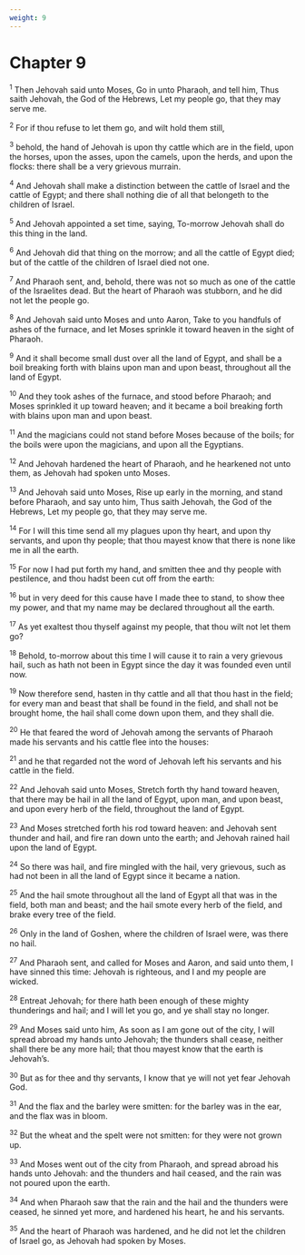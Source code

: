 ```yaml
---
weight: 9
---
```


# Chapter 9

<sup>1</sup> Then Jehovah said unto Moses, Go in unto Pharaoh, and tell him, Thus saith Jehovah, the God of the Hebrews, Let my people go, that they may serve me. 

<sup>2</sup> For if thou refuse to let them go, and wilt hold them still, 

<sup>3</sup> behold, the hand of Jehovah is upon thy cattle which are in the field, upon the horses, upon the asses, upon the camels, upon the herds, and upon the flocks: there shall be a very grievous murrain. 

<sup>4</sup> And Jehovah shall make a distinction between the cattle of Israel and the cattle of Egypt; and there shall nothing die of all that belongeth to the children of Israel. 

<sup>5</sup> And Jehovah appointed a set time, saying, To-morrow Jehovah shall do this thing in the land. 

<sup>6</sup> And Jehovah did that thing on the morrow; and all the cattle of Egypt died; but of the cattle of the children of Israel died not one. 

<sup>7</sup> And Pharaoh sent, and, behold, there was not so much as one of the cattle of the Israelites dead. But the heart of Pharaoh was stubborn, and he did not let the people go. 

<sup>8</sup> And Jehovah said unto Moses and unto Aaron, Take to you handfuls of ashes of the furnace, and let Moses sprinkle it toward heaven in the sight of Pharaoh. 

<sup>9</sup> And it shall become small dust over all the land of Egypt, and shall be a boil breaking forth with blains upon man and upon beast, throughout all the land of Egypt. 

<sup>10</sup> And they took ashes of the furnace, and stood before Pharaoh; and Moses sprinkled it up toward heaven; and it became a boil breaking forth with blains upon man and upon beast. 

<sup>11</sup> And the magicians could not stand before Moses because of the boils; for the boils were upon the magicians, and upon all the Egyptians. 

<sup>12</sup> And Jehovah hardened the heart of Pharaoh, and he hearkened not unto them, as Jehovah had spoken unto Moses. 

<sup>13</sup> And Jehovah said unto Moses, Rise up early in the morning, and stand before Pharaoh, and say unto him, Thus saith Jehovah, the God of the Hebrews, Let my people go, that they may serve me. 

<sup>14</sup> For I will this time send all my plagues upon thy heart, and upon thy servants, and upon thy people; that thou mayest know that there is none like me in all the earth. 

<sup>15</sup> For now I had put forth my hand, and smitten thee and thy people with pestilence, and thou hadst been cut off from the earth: 

<sup>16</sup> but in very deed for this cause have I made thee to stand, to show thee my power, and that my name may be declared throughout all the earth. 

<sup>17</sup> As yet exaltest thou thyself against my people, that thou wilt not let them go? 

<sup>18</sup> Behold, to-morrow about this time I will cause it to rain a very grievous hail, such as hath not been in Egypt since the day it was founded even until now. 

<sup>19</sup> Now therefore send, hasten in thy cattle and all that thou hast in the field; for every man and beast that shall be found in the field, and shall not be brought home, the hail shall come down upon them, and they shall die. 

<sup>20</sup> He that feared the word of Jehovah among the servants of Pharaoh made his servants and his cattle flee into the houses: 

<sup>21</sup> and he that regarded not the word of Jehovah left his servants and his cattle in the field. 

<sup>22</sup> And Jehovah said unto Moses, Stretch forth thy hand toward heaven, that there may be hail in all the land of Egypt, upon man, and upon beast, and upon every herb of the field, throughout the land of Egypt. 

<sup>23</sup> And Moses stretched forth his rod toward heaven: and Jehovah sent thunder and hail, and fire ran down unto the earth; and Jehovah rained hail upon the land of Egypt. 

<sup>24</sup> So there was hail, and fire mingled with the hail, very grievous, such as had not been in all the land of Egypt since it became a nation. 

<sup>25</sup> And the hail smote throughout all the land of Egypt all that was in the field, both man and beast; and the hail smote every herb of the field, and brake every tree of the field. 

<sup>26</sup> Only in the land of Goshen, where the children of Israel were, was there no hail. 

<sup>27</sup> And Pharaoh sent, and called for Moses and Aaron, and said unto them, I have sinned this time: Jehovah is righteous, and I and my people are wicked. 

<sup>28</sup> Entreat Jehovah; for there hath been enough of these mighty thunderings and hail; and I will let you go, and ye shall stay no longer. 

<sup>29</sup> And Moses said unto him, As soon as I am gone out of the city, I will spread abroad my hands unto Jehovah; the thunders shall cease, neither shall there be any more hail; that thou mayest know that the earth is Jehovah’s. 

<sup>30</sup> But as for thee and thy servants, I know that ye will not yet fear Jehovah God. 

<sup>31</sup> And the flax and the barley were smitten: for the barley was in the ear, and the flax was in bloom. 

<sup>32</sup> But the wheat and the spelt were not smitten: for they were not grown up. 

<sup>33</sup> And Moses went out of the city from Pharaoh, and spread abroad his hands unto Jehovah: and the thunders and hail ceased, and the rain was not poured upon the earth. 

<sup>34</sup> And when Pharaoh saw that the rain and the hail and the thunders were ceased, he sinned yet more, and hardened his heart, he and his servants. 

<sup>35</sup> And the heart of Pharaoh was hardened, and he did not let the children of Israel go, as Jehovah had spoken by Moses. 


